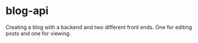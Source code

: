 # blog-api
Creating a blog with a backend and two different front ends. One for editing posts and one for viewing.
